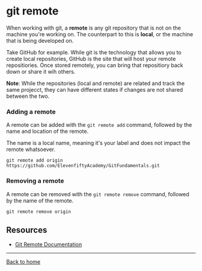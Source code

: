 # git remote

When working with git, a **remote** is any git repository that is not on the machine you're working on. The counterpart to this is **local**, or the machine that is being developed on.

Take GitHub for example. While git is the technology that allows you to create local repositories, GitHub is the site that will host your remote repositiories. Once stored remotely, you can bring that repositiory back down or share it wih others.

**Note**: While the repositories (local and remote) are related and track the same projecct, they can have different states if changes are not shared between the two.

### Adding a remote

A remote can be added with the `git remote add` command, followed by the name and location of the remote. 

The name is a local name, meaning it's your label and does not impact the remote whatsoever.

```
git remote add origin https://github.com/ElevenfiftyAcademy/GitFundamentals.git
```

### Removing a remote

A remote can be removed with the `git remote remove` command, followed by the name of the remote.

```
git remote remove origin
```

## Resources

- [Git Remote Documentation](https://git-scm.com/docs/git-remtoe)

---

[Back to home](../README.md)